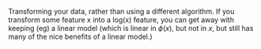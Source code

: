 Transforming your data, rather than using a different algorithm.
If you transform some feature x into a log(x) feature, you can get away with keeping (eg) a linear model (which is linear in $\phi(x)$, but not in $x$, but still has many of the nice benefits of a linear model.)